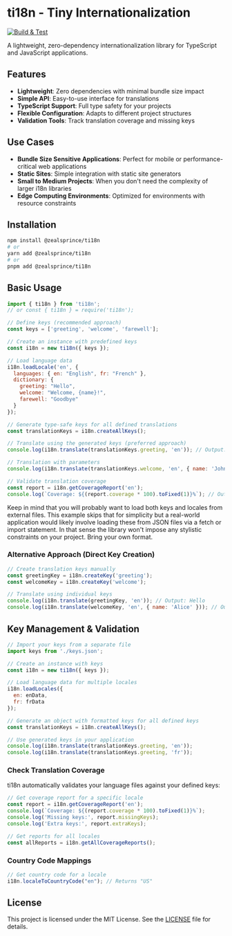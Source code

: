 # ti18n - Tiny Internationalization

[![Build & Test](https://github.com/zealsprince/ti18n/actions/workflows/build.yml/badge.svg?branch=main)](https://github.com/zealsprince/ti18n/actions/workflows/build.yml)

A lightweight, zero-dependency internationalization library for TypeScript and JavaScript applications.

## Features

- **Lightweight**: Zero dependencies with minimal bundle size impact
- **Simple API**: Easy-to-use interface for translations
- **TypeScript Support**: Full type safety for your projects
- **Flexible Configuration**: Adapts to different project structures
- **Validation Tools**: Track translation coverage and missing keys

## Use Cases

- **Bundle Size Sensitive Applications**: Perfect for mobile or performance-critical web applications
- **Static Sites**: Simple integration with static site generators
- **Small to Medium Projects**: When you don't need the complexity of larger i18n libraries
- **Edge Computing Environments**: Optimized for environments with resource constraints

## Installation

```bash
npm install @zealsprince/ti18n
# or
yarn add @zealsprince/ti18n
# or
pnpm add @zealsprince/ti18n
```

## Basic Usage

```javascript
import { ti18n } from 'ti18n';
// or const { ti18n } = require('ti18n');

// Define keys (recommended approach)
const keys = ['greeting', 'welcome', 'farewell'];

// Create an instance with predefined keys
const i18n = new ti18n({ keys });

// Load language data
i18n.loadLocale('en', {
  languages: { en: "English", fr: "French" },
  dictionary: {
    greeting: "Hello",
    welcome: "Welcome, {name}!",
    farewell: "Goodbye"
  }
});

// Generate type-safe keys for all defined translations
const translationKeys = i18n.createAllKeys();

// Translate using the generated keys (preferred approach)
console.log(i18n.translate(translationKeys.greeting, 'en')); // Output: Hello

// Translation with parameters
console.log(i18n.translate(translationKeys.welcome, 'en', { name: 'John' })); // Output: Welcome, John!

// Validate translation coverage
const report = i18n.getCoverageReport('en');
console.log(`Coverage: ${(report.coverage * 100).toFixed(1)}%`); // Output: Coverage: 100.0%
```

Keep in mind that you will probably want to load both keys and locales from external files.
This example skips that for simplicity but a real-world application would likely involve loading these
from JSON files via a fetch or import statement. In that sense the library won't impose any stylistic
constraints on your project. Bring your own format.

### Alternative Approach (Direct Key Creation)

```javascript
// Create translation keys manually
const greetingKey = i18n.createKey('greeting');
const welcomeKey = i18n.createKey('welcome');

// Translate using individual keys
console.log(i18n.translate(greetingKey, 'en')); // Output: Hello
console.log(i18n.translate(welcomeKey, 'en', { name: 'Alice' })); // Output: Welcome, Alice!
```

## Key Management & Validation

```javascript
// Import your keys from a separate file
import keys from './keys.json';

// Create an instance with keys
const i18n = new ti18n({ keys });

// Load language data for multiple locales
i18n.loadLocales({
  en: enData,
  fr: frData
});

// Generate an object with formatted keys for all defined keys
const translationKeys = i18n.createAllKeys();

// Use generated keys in your application
console.log(i18n.translate(translationKeys.greeting, 'en'));
console.log(i18n.translate(translationKeys.greeting, 'fr'));
```

### Check Translation Coverage

ti18n automatically validates your language files against your defined keys:

```javascript
// Get coverage report for a specific locale
const report = i18n.getCoverageReport('en');
console.log(`Coverage: ${(report.coverage * 100).toFixed(1)}%`);
console.log('Missing keys:', report.missingKeys);
console.log('Extra keys:', report.extraKeys);

// Get reports for all locales
const allReports = i18n.getAllCoverageReports();
```

### Country Code Mappings

```typescript
// Get country code for a locale
i18n.localeToCountryCode("en"); // Returns "US"
```

## License

This project is licensed under the MIT License. See the [LICENSE](https://github.com/zealsprince/ti18n/blob/main/LICENSE) file for details.
